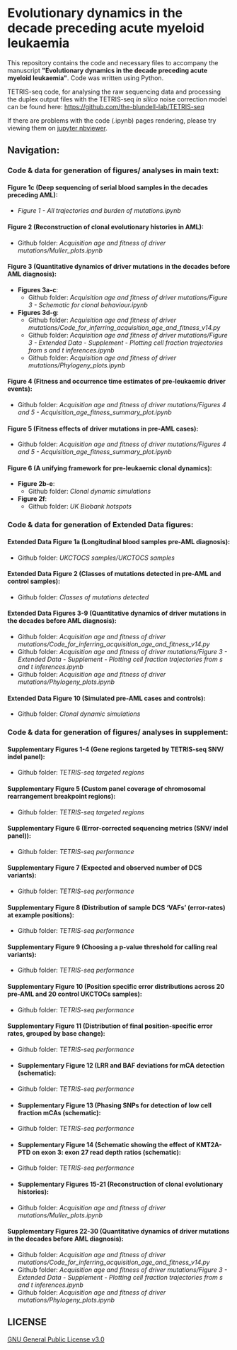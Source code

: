 # Evolutionary dynamics in the decade preceding acute myeloid leukaemia
This repository contains the code and necessary files to accompany the manuscript **"Evolutionary dynamics in the decade preceding acute myeloid leukaemia"**. Code was written using Python. 

TETRIS-seq code, for analysing the raw sequencing data and processing the duplex output files with the TETRIS-seq _in silico_ noise correction model can be found here: https://github.com/the-blundell-lab/TETRIS-seq

If there are problems with the code (.ipynb) pages rendering, please try viewing them on [jupyter nbviewer](https://nbviewer.org/github/the-blundell-lab/preAML_evolutionary_dynamics/tree/main/).

## Navigation:
### Code & data for generation of figures/ analyses in main text:
#### Figure 1c (Deep sequencing of serial blood samples in the decades preceding AML):
- _Figure 1 - All trajectories and burden of mutations.ipynb_

#### Figure 2 (Reconstruction of clonal evolutionary histories in AML):
- Github folder: _Acquisition age and fitness of driver mutations/Muller_plots.ipynb_ 
    
#### Figure 3 (Quantitative dynamics of driver mutations in the decades before AML diagnosis):
- **Figures 3a-c**:
    - Github folder: _Acquisition age and fitness of driver mutations/Figure 3 - Schematic for clonal behaviour.ipynb_
- **Figures 3d-g**:
    - Github folder: _Acquisition age and fitness of driver mutations/Code_for_inferring_acquisition_age_and_fitness_v14.py_
    - Github folder: _Acquisition age and fitness of driver mutations/Figure 3 - Extended Data - Supplement - Plotting cell fraction trajectories from s and t inferences.ipynb_
    - Github folder: _Acquisition age and fitness of driver mutations/Phylogeny_plots.ipynb_ 
    
#### Figure 4 (Fitness and occurrence time estimates of pre-leukaemic driver events):
- Github folder: _Acquisition age and fitness of driver mutations/Figures 4 and 5 - Acquisition_age_fitness_summary_plot.ipynb_
  
#### Figure 5 (Fitness effects of driver mutations in pre-AML cases):
- Github folder: _Acquisition age and fitness of driver mutations/Figures 4 and 5 - Acquisition_age_fitness_summary_plot.ipynb_
  
#### Figure 6 (A unifying framework for pre-leukaemic clonal dynamics):
- **Figure 2b-e**:
    - Github folder: _Clonal dynamic simulations_
- **Figure 2f**:
    - Github folder: _UK Biobank hotspots_

 
### Code & data for generation of Extended Data figures:
#### Extended Data Figure 1a (Longitudinal blood samples pre-AML diagnosis):
- Github folder: _UKCTOCS samples/UKCTOCS samples_
 
#### Extended Data Figure 2 (Classes of mutations detected in pre-AML and control samples):
- Github folder: _Classes of mutations detected_

#### Extended Data Figures 3-9 (Quantitative dynamics of driver mutations in the decades before AML diagnosis):
- Github folder: _Acquisition age and fitness of driver mutations/Code_for_inferring_acquisition_age_and_fitness_v14.py_
- Github folder: _Acquisition age and fitness of driver mutations/Figure 3 - Extended Data - Supplement - Plotting cell fraction trajectories from s and t inferences.ipynb_
- Github folder: _Acquisition age and fitness of driver mutations/Phylogeny_plots.ipynb_ 
 
#### Extended Data Figure 10 (Simulated pre-AML cases and controls):
- Github folder: _Clonal dynamic simulations_


### Code & data for generation of figures/ analyses in supplement:
#### Supplementary Figures 1-4 (Gene regions targeted by TETRIS-seq SNV/ indel panel):
- Github folder: _TETRIS-seq targeted regions_
    
#### Supplementary Figure 5 (Custom panel coverage of chromosomal rearrangement breakpoint regions):
- Github folder: _TETRIS-seq targeted regions_
      
#### Supplementary Figure 6 (Error-corrected sequencing metrics (SNV/ indel panel)):
- Github folder: _TETRIS-seq performance_
      
#### Supplementary Figure 7 (Expected and observed number of DCS variants):
- Github folder: _TETRIS-seq performance_
      
#### Supplementary Figure 8 (Distribution of sample DCS ‘VAFs’ (error-rates) at example positions):
- Github folder: _TETRIS-seq performance_
    
#### Supplementary Figure 9 (Choosing a p-value threshold for calling real variants):
- Github folder: _TETRIS-seq performance_
  
#### Supplementary Figure 10 (Position specific error distributions across 20 pre-AML and 20 control UKCTOCs samples):
- Github folder: _TETRIS-seq performance_

#### Supplementary Figure 11 (Distribution of final position-specific error rates, grouped by base change):
- Github folder: _TETRIS-seq performance_

- #### Supplementary Figure 12 (LRR and BAF deviations for mCA detection (schematic):
- Github folder: _TETRIS-seq performance_

- #### Supplementary Figure 13 (Phasing SNPs for detection of low cell fraction mCAs (schematic):
- Github folder: _TETRIS-seq performance_

- #### Supplementary Figure 14 (Schematic showing the effect of KMT2A-PTD on exon 3: exon 27 read depth ratios (schematic):
- Github folder: _TETRIS-seq performance_

- #### Supplementary Figures 15-21 (Reconstruction of clonal evolutionary histories):
- Github folder: _Acquisition age and fitness of driver mutations/Muller_plots.ipynb_ 

#### Supplementary Figures 22-30 (Quantitative dynamics of driver mutations in the decades before AML diagnosis):
- Github folder: _Acquisition age and fitness of driver mutations/Code_for_inferring_acquisition_age_and_fitness_v14.py_
- Github folder: _Acquisition age and fitness of driver mutations/Figure 3 - Extended Data - Supplement - Plotting cell fraction trajectories from s and t inferences.ipynb_
- Github folder: _Acquisition age and fitness of driver mutations/Phylogeny_plots.ipynb_ 
  
## LICENSE
[GNU General Public License v3.0](https://choosealicense.com/licenses/gpl-3.0/)
